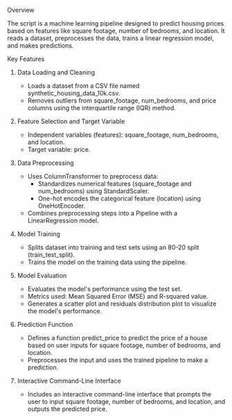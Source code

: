 


Overview

The script is a machine learning pipeline designed to predict housing prices based on features like square footage, number of bedrooms, and location. It reads a dataset, preprocesses the data, trains a linear regression model, and makes predictions.

Key Features

1. Data Loading and Cleaning
    - Loads a dataset from a CSV file named synthetic_housing_data_10k.csv.
    - Removes outliers from square_footage, num_bedrooms, and price columns using the interquartile range (IQR) method.

2. Feature Selection and Target Variable
    - Independent variables (features): square_footage, num_bedrooms, and location.
    - Target variable: price.

3. Data Preprocessing
    - Uses ColumnTransformer to preprocess data:
        - Standardizes numerical features (square_footage and num_bedrooms) using StandardScaler.
        - One-hot encodes the categorical feature (location) using OneHotEncoder.
    - Combines preprocessing steps into a Pipeline with a LinearRegression model.

4. Model Training
    - Splits dataset into training and test sets using an 80-20 split (train_test_split).
    - Trains the model on the training data using the pipeline.

5. Model Evaluation
    - Evaluates the model's performance using the test set.
    - Metrics used: Mean Squared Error (MSE) and R-squared value.
    - Generates a scatter plot and residuals distribution plot to visualize the model's performance.

6. Prediction Function
    - Defines a function predict_price to predict the price of a house based on user inputs for square footage, number of bedrooms, and location.
    - Preprocesses the input and uses the trained pipeline to make a prediction.

7. Interactive Command-Line Interface
    - Includes an interactive command-line interface that prompts the user to input square footage, number of bedrooms, and location, and outputs the predicted price.
